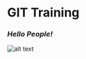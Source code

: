 # GIT Training
### *Hello People!*
![alt text](https://getsharex.com/img/ShareX_Logo_32.png "Mod. Vadim M.")
